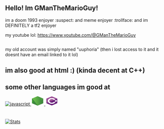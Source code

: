## Hello! Im GManTheMarioGuy!

im a doom 1993 enjoyer :suspect:
and meme enjoyer :trollface:
and im DEFINITELY a tf2 enjoyer

my youtube lol: https://www.youtube.com/@GManTheMarioGuy

##
my old account was simply named "uuphoria" (then i lost access to it and it doesnt have an email linked to it lol)

## im also good at html :) (kinda decent at C++)

## some other languages im good at
<div align="left">
  <a href="https://developer.mozilla.org/en-US/docs/Web/JavaScript" target="_blank">
    <img src="https://cdn.jsdelivr.net/gh/devicons/devicon/icons/javascript/javascript-original.svg" height="30" width="42" alt="javascript" />
  </a>
  <a href="https://nodejs.org/" target="_blank">
    <img src="https://raw.githubusercontent.com/devicons/devicon/6910f0503efdd315c8f9b858234310c06e04d9c0/icons/nodejs/nodejs-original.svg" height="30" width="42" alt="nodejs" />
  </a>
  <a href="https://docs.microsoft.com/en-us/dotnet/csharp/" target="_blank">
    <img src="https://raw.githubusercontent.com/devicons/devicon/6910f0503efdd315c8f9b858234310c06e04d9c0/icons/csharp/csharp-original.svg" height="30" width="42" alt="C#" />
  </a>
</div>

#
[![Stats](https://github-readme-stats.vercel.app/api?username=GManTheMarioGuy)](https://github.com/GManTheMarioGuy)
